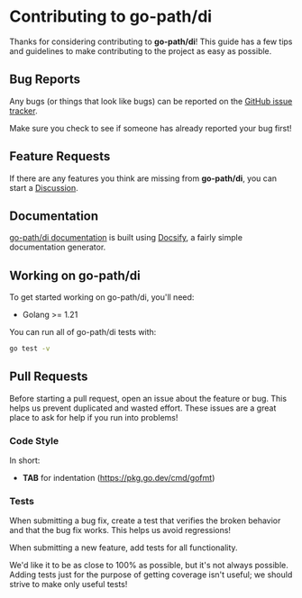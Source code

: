 # Contributing to go-path/di

Thanks for considering contributing to **go-path/di**! This guide has a few tips and guidelines to make contributing to the  project as easy as possible.

## Bug Reports

Any bugs (or things that look like bugs) can be reported on the [GitHub issue tracker](https://github.com/go-path/di/issues).

Make sure you check to see if someone has already reported your bug first!

## Feature Requests

If there are any features you think are missing from **go-path/di**, you can start a [Discussion](https://github.com/go-path/di/discussions).


## Documentation
[go-path/di documentation](https://go-path.github.io/di/) is built using [Docsify](https://docsify.js.org/#/), a fairly simple documentation generator.

## Working on go-path/di
To get started working on go-path/di, you'll need:
* Golang >= 1.21

You can run all of go-path/di tests with:

```sh
go test -v
```

## Pull Requests

Before starting a pull request, open an issue about the feature or bug. This helps us prevent duplicated and wasted effort. These issues are a great place to ask for help if you run into problems!

### Code Style

In short:

- **TAB** for indentation (https://pkg.go.dev/cmd/gofmt)

### Tests
When submitting a bug fix, create a test that verifies the broken behavior and that the bug fix works. This helps us avoid regressions!

When submitting a new feature, add tests for all functionality.

We'd like it to be as close to 100% as possible, but it's not always possible. Adding tests just for the purpose of getting coverage isn't useful; we should strive to make only useful tests!
